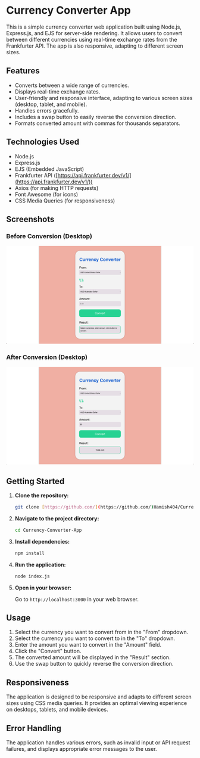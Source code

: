 # Currency Converter App

This is a simple currency converter web application built using Node.js, Express.js, and EJS for server-side rendering. It allows users to convert between different currencies using real-time exchange rates from the Frankfurter API.  The app is also responsive, adapting to different screen sizes.

## Features

*   Converts between a wide range of currencies.
*   Displays real-time exchange rates.
*   User-friendly and responsive interface, adapting to various screen sizes (desktop, tablet, and mobile).
*   Handles errors gracefully.
*   Includes a swap button to easily reverse the conversion direction.
*   Formats converted amount with commas for thousands separators.

## Technologies Used

*   Node.js
*   Express.js
*   EJS (Embedded JavaScript)
*   Frankfurter API ([https://api.frankfurter.dev/v1/](https://api.frankfurter.dev/v1/))
*   Axios (for making HTTP requests)
*   Font Awesome (for icons)
*   CSS Media Queries (for responsiveness)

## Screenshots

### Before Conversion (Desktop)

![Before Conversion - Desktop](public/images/Currency-Converter-App-Before.png)

### After Conversion (Desktop)

![After Conversion - Desktop](public/images/Currency-Converter-App-After.png)

## Getting Started

1.  **Clone the repository:**

    ```bash
    git clone [https://github.com/](https://github.com/)Hamish404/Currency-Converter-App.git
    ```

2.  **Navigate to the project directory:**

    ```bash
    cd Currency-Converter-App
    ```

3.  **Install dependencies:**

    ```bash
    npm install
    ```

4.  **Run the application:**

    ```bash
    node index.js
    ```

5.  **Open in your browser:**

    Go to `http://localhost:3000` in your web browser.

## Usage

1.  Select the currency you want to convert from in the "From" dropdown.
2.  Select the currency you want to convert to in the "To" dropdown.
3.  Enter the amount you want to convert in the "Amount" field.
4.  Click the "Convert" button.
5.  The converted amount will be displayed in the "Result" section.
6.  Use the swap button to quickly reverse the conversion direction.

## Responsiveness

The application is designed to be responsive and adapts to different screen sizes using CSS media queries.  It provides an optimal viewing experience on desktops, tablets, and mobile devices.

## Error Handling

The application handles various errors, such as invalid input or API request failures, and displays appropriate error messages to the user.
